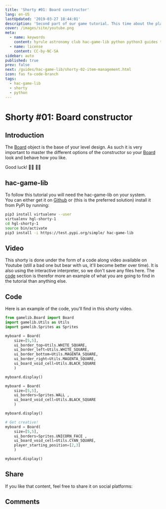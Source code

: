 ```yaml
---
title: 'Shorty #01: Board constructor'
lang: en-US
lastUpdated: '2019-03-27 18:44:01'
description: 'Second part of our game tutorial. This time about the player movements. In this tutorial we will learn about that and more game management.'
cover: /images/site/youtube.png
meta:
  - name: keywords
    content: hyrule astronomy club hac-game-lib python python3 guides tutorial beginner educational kids coding games learning player movement part2
  - name: license
    content: CC-by-NC-SA
sidebar: auto
published: true
prev: false
next: /guides/hac-game-lib/shorty-02-item-management.html
icon: fas fa-code-branch
tags: 
  - hac-game-lib
  - shorty
  - python
---
```


# Shorty #01: Board constructor

## Introduction

The [Board] object is the base of your level design. As such it is very important to master the different options of the constructor so your [Board] look and behave how you like.

Good luck! :woman_student: :man_student:

## hac-game-lib

To follow this tutorial you will need the hac-game-lib on your system.  
You can either get it on [Github](https://github.com/arnauddupuis/hac-game-lib) or (this is the preferred solution) install it from PyPi by running:

``` bash
pip3 install virtualenv --user
virtualenv hgl-shorty-1
cd hgl-shorty-1
source bin/activate
pip3 install -i https://test.pypi.org/simple/ hac-game-lib
```

## Video

This shorty is done under the form of a code along video available on Youtube (still a bad one but bear with us, it'll become better over time).
It is also using the interactive interpreter, so we don't save any files here. The [code](#code) section is therefor more an example of what you are going to find in the tutorial than anything else.

<youtube url="https://www.youtube.com/embed/9y1XBwrB5OI" />

## Code

Here is an example of the code, you'll find in this shorty video.

``` python
from gamelib.Board import Board
import gamelib.Utils as Utils
import gamelib.Sprites as Sprites

myboard = Board(
    size=[5,5], 
    ui_border_top=Utils.WHITE_SQUARE, 
    ui_border_left=Utils.WHITE_SQUARE, 
    ui_border_bottom=Utils.MAGENTA_SQUARE, 
    ui_border_right=Utils.MAGENTA_SQUARE,
    ui_board_void_cell=Utils.BLACK_SQUARE
    )

myboard.display()

myboard = Board(
    size=[5,5], 
    ui_borders=Sprites.WALL , 
    ui_board_void_cell=Utils.BLACK_SQUARE
    )

myboard.display()

# Get creative!
myboard = Board(
    size=[5,5], 
    ui_borders=Sprites.UNICORN_FACE , 
    ui_board_void_cell=Utils.CYAN_SQUARE,
    player_starting_position=[2,3]
    )

myboard.display()

```

## Share

If you like that content, feel free to share it on social platforms:

<social />

## Comments

<disqus />



[Board]: https://hac-game-lib.readthedocs.io/en/latest/board.html